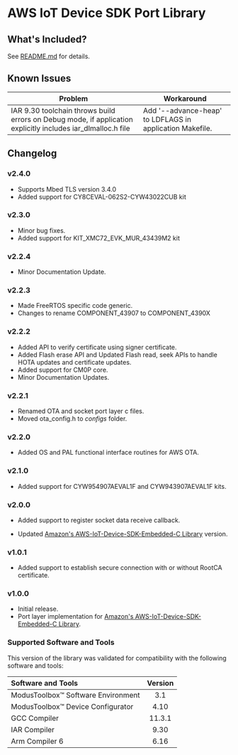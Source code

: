 # AWS IoT Device SDK Port Library

## What's Included?

See [README.md](./README.md) for details.

## Known Issues
| Problem | Workaround |
| ------- | ---------- |
| IAR 9.30 toolchain throws build errors on Debug mode, if application explicitly includes iar_dlmalloc.h file | Add '--advance-heap' to LDFLAGS in application Makefile. |

## Changelog

### v2.4.0
- Supports Mbed TLS version 3.4.0
- Added support for CY8CEVAL-062S2-CYW43022CUB kit

### v2.3.0
- Minor bug fixes.
- Added support for KIT_XMC72_EVK_MUR_43439M2 kit

### v2.2.4
- Minor Documentation Update.

### v2.2.3
- Made FreeRTOS specific code generic.
- Changes to rename COMPONENT_43907 to COMPONENT_4390X

### v2.2.2
- Added API to verify certificate using signer certificate.
- Added Flash erase API and Updated Flash read, seek APIs to handle HOTA updates and certificate updates.
- Added support for CM0P core.
- Minor Documentation Updates.

### v2.2.1
- Renamed OTA and socket port layer c files.
- Moved ota_config.h to *configs* folder.

### v2.2.0
- Added OS and PAL functional interface routines for AWS OTA.

### v2.1.0
- Added support for CYW954907AEVAL1F and CYW943907AEVAL1F kits.

### v2.0.0

- Added support to register socket data receive callback.

- Updated [Amazon's AWS-IoT-Device-SDK-Embedded-C Library](https://github.com/aws/aws-iot-device-sdk-embedded-C/tree/202103.00) version.

### v1.0.1

- Added support to establish secure connection with or without RootCA certificate.

### v1.0.0

- Initial release.
- Port layer implementation for [Amazon's AWS-IoT-Device-SDK-Embedded-C Library](https://github.com/aws/aws-iot-device-sdk-embedded-C/tree/202011.00).

### Supported Software and Tools

This version of the library was validated for compatibility with the following software and tools:

| Software and Tools                                        | Version |
| :---                                                      | :----:  |
| ModusToolbox&trade; Software Environment                  | 3.1     |
| ModusToolbox&trade; Device Configurator                   | 4.10    |
| GCC Compiler                                              | 11.3.1  |
| IAR Compiler                                              | 9.30    |
| Arm Compiler 6                                            | 6.16    |
